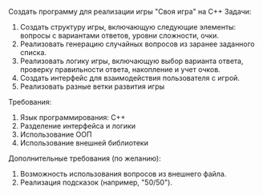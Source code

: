 Создать программу для реализации игры "Своя игра" на C++
Задачи:
1. Создать структуру игры, включающую следующие элементы: вопросы с вариантами ответов, уровни сложности, очки.
2. Реализовать генерацию случайных вопросов из заранее заданного списка.
3. Реализовать логику игры, включающую выбор варианта ответа, проверку правильности ответа, накопление и учет очков.
4. Создать интерфейс для взаимодействия пользователя с игрой.
5. Реализовать разные ветки развития игры

Требования:
1. Язык программирования: C++
2. Разделение интерфейса и логики
3. Использование ООП
4. Использование внешней библиотеки

Дополнительные требования (по желанию):
1. Возможность использования вопросов из внешнего файла.
2. Реализация подсказок (например, "50/50").
